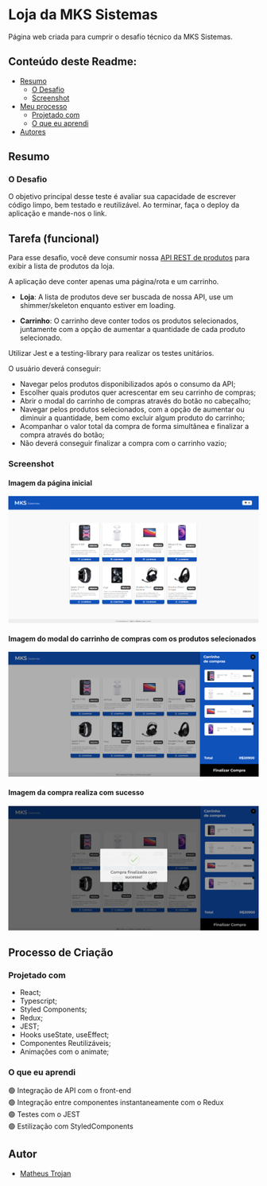 # Loja da MKS Sistemas

<p>Página web criada para cumprir o desafio técnico da MKS Sistemas.</p>

## Conteúdo deste Readme:

- [Resumo](#resumo)
  - [O Desafio](#o-desafio)
  - [Screenshot](#screenshot)
- [Meu processo](#meu-processo)
  - [Projetado com](#projetado-com)
  - [O que eu aprendi](#o-que-eu-aprendi)
- [Autores](#autores)

## Resumo

### O Desafio

O objetivo principal desse teste é avaliar sua capacidade de escrever código limpo, bem testado e reutilizável. Ao terminar, faça o deploy da aplicação e mande-nos o link.

Tarefa (funcional)
---------------

Para esse desafio, você deve consumir nossa [API REST de produtos](https://mks-challenge-api-frontend.herokuapp.com/api-docs/) para exibir a lista de produtos da loja.

A aplicação deve conter apenas uma página/rota e um carrinho.

- <b>Loja</b>: A lista de produtos deve ser buscada de nossa API, use um shimmer/skeleton enquanto estiver em loading.
 
- <b>Carrinho</b>: O carrinho deve conter todos os produtos selecionados, juntamente com a opção de aumentar a quantidade de cada produto selecionado.

Utilizar Jest e a testing-library para realizar os testes unitários.

O usuário deverá conseguir:

- Navegar pelos produtos disponibilizados após o consumo da API;
- Escolher quais produtos quer acrescentar em seu carrinho de compras;
- Abrir o modal do carrinho de compras através do botão no cabeçalho;
- Navegar pelos produtos selecionados, com a opção de aumentar ou diminuir a quantidade, bem como excluir algum produto do carrinho;
- Acompanhar o valor total da compra de forma simultânea e finalizar a compra através do botão;
- Não deverá conseguir finalizar a compra com o carrinho vazio;

### Screenshot

#### Imagem da página inicial

![](/public/print1.png)

#### Imagem do modal do carrinho de compras com os produtos selecionados

![](/public/print2.png)

#### Imagem da compra realiza com sucesso

![](/public/print3.png)

## Processo de Criação

### Projetado com

- React;
- Typescript;
- Styled Components;
- Redux;
- JEST;
- Hooks useState, useEffect;
- Componentes Reutilizáveis;
- Animações com o animate;

### O que eu aprendi

🟢 Integração de API com o front-end<br>
🟢 Integração entre componentes instantaneamente com o Redux<br>
🟢 Testes com o JEST<br>
🟢 Estilização com StyledComponents<br>

## Autor

- [Matheus Trojan](https://www.linkedin.com/in/matheus-trojan/)
